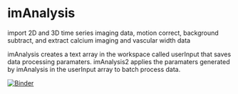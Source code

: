 # imAnalysis
import 2D and 3D time series imaging data, motion correct, background subtract, and extract calcium imaging and vascular width data 

imAnalysis creates a text array in the workspace called userInput that saves data processing paramaters. 
imAnalysis2 applies the paramaters generated by imAnalysis in the userInput array to batch process data. 

[![Binder](https://mybinder.org/badge_logo.svg)](https://mybinder.org/v2/gh/dcelinsk/imanalysis_Binder_test/master)
